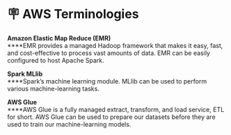 # 🪧 AWS Terminologies

**Amazon Elastic Map Reduce (EMR)**\
****EMR provides a managed Hadoop framework that makes it easy, fast, and cost-effective to process vast amounts of data. EMR can be easily configured to host Apache Spark.

**Spark MLlib**\
****Spark’s machine learning module. MLlib can be used to perform various machine-learning tasks.

**AWS Glue**\
****AWS Glue is a fully managed extract, transform, and load service, ETL for short. AWS Glue can be used to prepare our datasets before they are used to train our machine-learning models.
